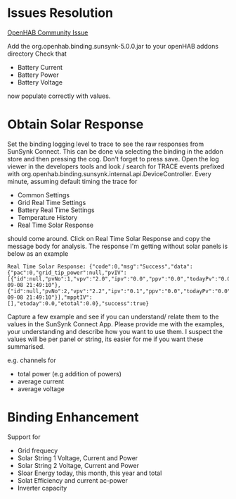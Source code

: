 # Issues Resolution

[OpenHAB Community Issue](https://community.openhab.org/t/new-sun-synk-connect-account-and-inverter-binding/155680/8?u=leec77)

Add the org.openhab.binding.sunsynk-5.0.0.jar to your openHAB addons directory
Check that
* Battery Current
* Battery Power
* Battery Voltage

now populate correctly with values.

# Obtain Solar Response
Set the binding logging level to trace to see the raw responses from SunSynk Connect. 
This can be done via selecting the binding in the addon store and then pressing the cog.
Don't forget to press save.
Open the log viewer in the developers tools and look / search for TRACE events prefixed with org.openhab.binding.sunsynk.internal.api.DeviceController. 
Every minute, assuming default timing the trace for 
* Common Settings
* Grid Real Time Settings
* Battery Real Time Settings
* Temperature History
* Real Time Solar Response

should come around.
Click on Real Time Solar Response and copy the message body for analysis. The response I'm getting without solar panels is below as an example
```
Real Time Solar Response: {"code":0,"msg":"Success","data":{"pac":0,"grid_tip_power":null,"pvIV":[{"id":null,"pvNo":1,"vpv":"2.0","ipv":"0.0","ppv":"0.0","todayPv":"0.0","sn":"2211229948","time":"2025-09-08 21:49:10"},{"id":null,"pvNo":2,"vpv":"2.2","ipv":"0.1","ppv":"0.0","todayPv":"0.0","sn":"2211229948","time":"2025-09-08 21:49:10"}],"mpptIV":[],"etoday":0.0,"etotal":0.0},"success":true}
 ```
Capture a few example and see if you can understand/ relate them to the values in the SunSynk Connect App.
Please provide me with the examples, your understanding and describe how you want to use them.
I suspect the values will be per panel or string, its easier for me if you  want these summarised.

e.g. channels for
* total power (e.g addition of powers)
* average current
* average voltage

# Binding Enhancement

Support for
* Grid frequecy
* Solar String 1 Voltage, Current and Power
* Solar String 2 Voltage, Current and Power
* Sloar Energy today, this month, this year  and total
* Solat Efficiency and current ac-power
* Inverter capacity
